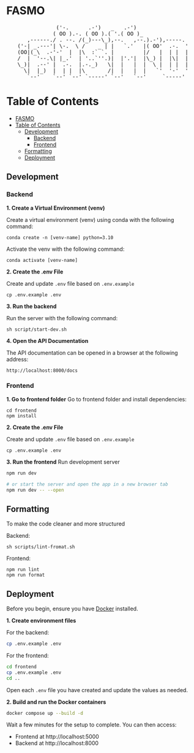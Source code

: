 # FASMO

<div align="center">
<!-- https://patorjk.com/software/taag/#p=display&f=Ghost&t=FASMO -->
<pre>
            ('-.      .-')   _   .-')                
           ( OO ).-. ( OO ).( '.( OO )_              
   ,------./ . --. /(_)---\_),--.   ,--.).-'),-----. 
('-| _.---'| \-.  \ /    _ | |   `.'   |( OO'  .-.  '
(OO|(_\  .-'-'  |  |\  :` `. |         |/   |  | |  |
/  |  '--.\| |_.'  | '..`''.)|  |'.'|  |\_) |  |\|  |
\_)|  .--' |  .-.  |.-._)   \|  |   |  |  \ |  | |  |
  \|  |_)  |  | |  |\       /|  |   |  |   `'  '-'  '
   `--'    `--' `--' `-----' `--'   `--'     `-----' 
</pre>
</div>
                         


# Table of Contents
- [FASMO](#fasmo)
- [Table of Contents](#table-of-contents)
  - [Development](#development)
    - [Backend](#backend)
    - [Frontend](#frontend)
  - [Formatting](#formatting)
  - [Deployment](#deployment)


## Development

### Backend

**1. Create a Virtual Environment (venv)**

Create a virtual environment (venv) using conda with the following command:

```
conda create -n [venv-name] python=3.10
```

Activate the venv with the following command:

```
conda activate [venv-name]
```

**2. Create the .env File**

Create and update `.env` file based on `.env.example`

```
cp .env.example .env
```

**3. Run the backend**

Run the server with the following command:

```
sh script/start-dev.sh
```

**4. Open the API Documentation**

The API documentation can be opened in a browser at the following address:

```
http://localhost:8000/docs
```

### Frontend
**1. Go to frontend folder**
Go to frontend folder and install dependencies:
```
cd frontend
npm install
```

**2. Create the .env File**

Create and update `.env` file based on `.env.example`

```
cp .env.example .env
```

**3. Run the frontend**
Run development server
```bash
npm run dev

# or start the server and open the app in a new browser tab
npm run dev -- --open
```

## Formatting
To make the code cleaner and more structured

Backend:
```
sh scripts/lint-fromat.sh
```
Frontend:
```
npm run lint
npm run format
```

## Deployment

Before you begin, ensure you have [Docker](https://docs.docker.com/engine/install/) installed.

**1. Create environment files**

For the backend:
```bash
cp .env.example .env
```

For the frontend:
```bash
cd frontend
cp .env.example .env
cd ..
```

Open each `.env` file you have created and update the values as needed.

**2. Build and run the Docker containers**
```bash
docker compose up --build -d
```
Wait a few minutes for the setup to complete. You can then access:
- Frontend at http://localhost:5000
- Backend at http://localhost:8000
